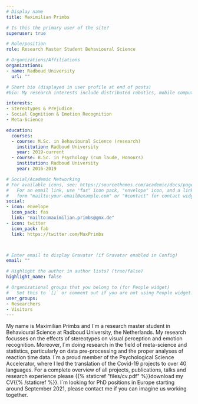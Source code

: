 ```yaml
---
# Display name
title: Maximilian Primbs

# Is this the primary user of the site?
superuser: true

# Role/position
role: Research Master Student Behavioural Science

# Organizations/Affiliations
organizations:
- name: Radboud University
  url: ""

# Short bio (displayed in user profile at end of posts)
#bio: My research interests include distributed robotics, mobile computing and programmable matter.

interests:
- Stereotypes & Prejudice
- Social Cognition & Emotion Recognition
- Meta-Science

education:
  courses:
  - course: M.Sc. in Behavioural Science (research)
    institution: Radboud University
    year: 2019-current
  - course: B.Sc. in Psychology (cum laude, Honours)
    institution: Radboud University
    year: 2016-2019

# Social/Academic Networking
# For available icons, see: https://sourcethemes.com/academic/docs/page-builder/#icons
#   For an email link, use "fas" icon pack, "envelope" icon, and a link in the
#   form "mailto:your-email@example.com" or "#contact" for contact widget.
social:
- icon: envelope
  icon_pack: fas
  link: "mailto:maximilian.primbs@gmx.de"  
- icon: twitter
  icon_pack: fab
  link: https://twitter.com/MaxPrimbs



# Enter email to display Gravatar (if Gravatar enabled in Config)
email: ""

# Highlight the author in author lists? (true/false)
highlight_name: false

# Organizational groups that you belong to (for People widget)
#   Set this to `[]` or comment out if you are not using People widget.
user_groups:
- Researchers
- Visitors
---
```


My name is Maximilian Primbs and I´m a research master student in Behavioural Science at Radboud University, the Netherlands. My research focusses on the effects of stereotypes on visual perception and emotion recognition. Moreover, I´m doing research in the field of meta-science and statistics, particularly on data pre-processing and the proper analyses of reaction time data. I´m a proud member of the Psychological Science Accelerator, where I led the translation of the Covid-19 projects to over 40 languages. For a complete overview of all projects, publications, talks and research experience please {{% staticref "files/cv.pdf" %}}download my CV{{% /staticref %}}. I´m looking for PhD positions in Europe starting around September 2021, please contact me if you can imagine us working together.

